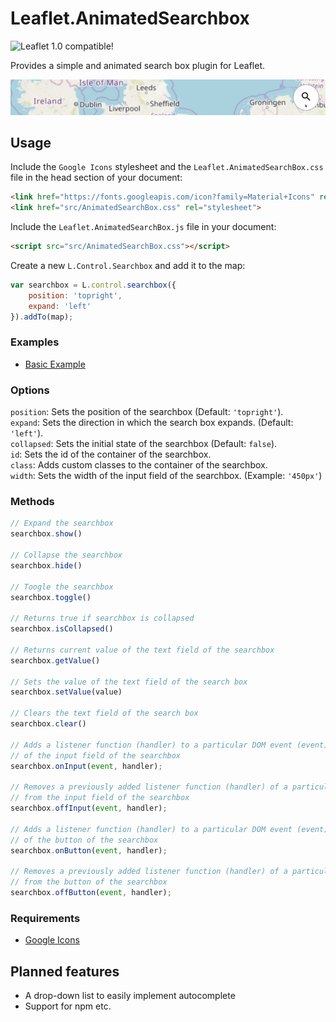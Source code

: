 # Leaflet.AnimatedSearchbox

![Leaflet 1.0 compatible!](https://img.shields.io/badge/Leaflet%201.0-%E2%9C%93-1EB300.svg?style=flat)  

Provides a simple and animated search box plugin for Leaflet.

![demo](assets/demo_800px.gif)

## Usage

Include the `Google Icons` stylesheet and the `Leaflet.AnimatedSearchBox.css` file in the head section of your document:

```html
<link href="https://fonts.googleapis.com/icon?family=Material+Icons" rel="stylesheet">
<link href="src/AnimatedSearchBox.css" rel="stylesheet">
```

Include the `Leaflet.AnimatedSearchBox.js` file in your document:

```html
<script src="src/AnimatedSearchBox.css"></script>
```

Create a new `L.Control.Searchbox` and add it to the map:

```javascript
var searchbox = L.control.searchbox({
    position: 'topright',
    expand: 'left'
}).addTo(map);
```

### Examples

- [Basic Example](https://luka1199.github.io/Leaflet.AnimatedSearchbox/examples/example1.html)

### Options

`position`: Sets the position of the searchbox (Default: `'topright'`).  
`expand`: Sets the direction in which the search box expands. (Default: `'left'`).  
`collapsed`: Sets the initial state of the searchbox (Default: `false`).  
`id`: Sets the id of the container of the searchbox.  
`class`: Adds custom classes to the container of the searchbox.  
`width`: Sets the width of the input field of the searchbox. (Example: `'450px'`)

### Methods

```javascript
// Expand the searchbox
searchbox.show()

// Collapse the searchbox
searchbox.hide()

// Toogle the searchbox
searchbox.toggle()

// Returns true if searchbox is collapsed
searchbox.isCollapsed()

// Returns current value of the text field of the searchbox
searchbox.getValue()

// Sets the value of the text field of the search box
searchbox.setValue(value)

// Clears the text field of the search box
searchbox.clear()

// Adds a listener function (handler) to a particular DOM event (event) 
// of the input field of the searchbox
searchbox.onInput(event, handler);

// Removes a previously added listener function (handler) of a particular DOM event (event)
// from the input field of the searchbox
searchbox.offInput(event, handler);

// Adds a listener function (handler) to a particular DOM event (event) 
// of the button of the searchbox
searchbox.onButton(event, handler);

// Removes a previously added listener function (handler) of a particular DOM event (event)
// from the button of the searchbox
searchbox.offButton(event, handler);

```

### Requirements

- [Google Icons](https://google.github.io/material-design-icons/)

## Planned features

- A drop-down list to easily implement autocomplete
- Support for npm etc.